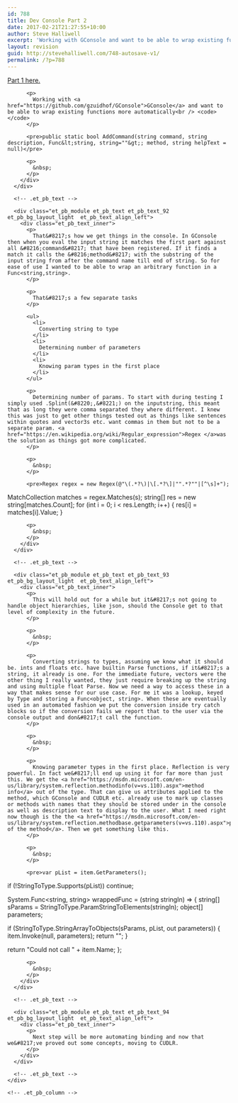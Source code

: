```yaml
---
id: 788
title: Dev Console Part 2
date: 2017-02-21T21:27:55+10:00
author: Steve Halliwell
excerpt: 'Working with GConsole and want to be able to wrap existing functions more automatically. '
layout: revision
guid: http://stevehalliwell.com/748-autosave-v1/
permalink: /?p=788
---
```

<div class="et_pb_section et_pb_section_104 et_section_regular">
  <div class="et_pb_row et_pb_row_130">
    <div class="et_pb_column et_pb_column_4_4 et_pb_column_194    et_pb_css_mix_blend_mode_passthrough et-last-child">
      <div class="et_pb_module et_pb_text et_pb_text_91 et_pb_bg_layout_light  et_pb_text_align_left">
        <div class="et_pb_text_inner">
          <p>
            <a href="http://stevehalliwell.com/dev-console-1/">Part 1 here.</a>
          </p>
          
          <p>
            Working with <a href="https://github.com/gzuidhof/GConsole">GConsole</a> and want to be able to wrap existing functions more automatically<br /> <code></code>
          </p>
          
          <pre>public static bool AddCommand(string command, string description, Func&lt;string, string=""&gt;; method, string helpText = null)</pre>
          
          <p>
            &nbsp;
          </p>
        </div>
      </div>
      
      <!-- .et_pb_text -->
      
      <div class="et_pb_module et_pb_text et_pb_text_92 et_pb_bg_layout_light  et_pb_text_align_left">
        <div class="et_pb_text_inner">
          <p>
            That&#8217;s how we get things in the console. In GConsole then when you eval the input string it matches the first part against all &#8216;command&#8217; that have been registered. If it finds a match it calls the &#8216;method&#8217; with the substring of the input string from after the command name till end of string. So for ease of use I wanted to be able to wrap an arbitrary function in a Func<string,string>.
          </p>
          
          <p>
            That&#8217;s a few separate tasks
          </p>
          
          <ul>
            <li>
              Converting string to type
            </li>
            <li>
              Determining number of parameters
            </li>
            <li>
              Knowing param types in the first place
            </li>
          </ul>
          
          <p>
            Determining number of params. To start with during testing I simply used .Splint(&#8220;,&#8221;) on the inputstring, this meant that as long they were comma separated they where different. I knew this was just to get other things tested out as things like sentences within quotes and vector3s etc. want commas in them but not to be a separate param. <a href="https://en.wikipedia.org/wiki/Regular_expression">Regex </a>was the solution as things got more complicated.
          </p>
          
          <p>
            &nbsp;
          </p>
          
          <pre>Regex regex = new Regex(@"\(.*?\)|\[.*?\]|"".*?""|[^\s]+");
MatchCollection matches = regex.Matches(s);
string[] res = new string[matches.Count];
for (int i = 0; i &lt; res.Length; i++)
{
 res[i] = matches[i].Value;
}
</pre>
          
          <p>
            &nbsp;
          </p>
        </div>
      </div>
      
      <!-- .et_pb_text -->
      
      <div class="et_pb_module et_pb_text et_pb_text_93 et_pb_bg_layout_light  et_pb_text_align_left">
        <div class="et_pb_text_inner">
          <p>
            This will hold out for a while but it&#8217;s not going to handle object hierarchies, like json, should the Console get to that level of complexity in the future.
          </p>
          
          <p>
            &nbsp;
          </p>
          
          <p>
            Converting strings to types, assuming we know what it should be. ints and floats etc. have builtin Parse functions, if it&#8217;s a string, it already is one. For the immediate future, vectors were the other thing I really wanted, they just require breaking up the string and using multiple float Parse. Now we need a way to access these in a way that makes sense for our use case. For me it was a lookup, keyed by Type and storing a Func<object, string>. When these are eventually used in an automated fashion we put the conversion inside try catch blocks so if the conversion fails we report that to the user via the console output and don&#8217;t call the function.
          </p>
          
          <p>
            &nbsp;
          </p>
          
          <p>
            Knowing parameter types in the first place. Reflection is very powerful. In fact we&#8217;ll end up using it for far more than just this. We get the <a href="https://msdn.microsoft.com/en-us/library/system.reflection.methodinfo(v=vs.110).aspx">method info</a> out of the type. That can give us attributes applied to the method, which GConsole and CUDLR etc. already use to mark up classes or methods with names that they should be stored under in the console as well as description text to display to the user. What I need right now though is the the <a href="https://msdn.microsoft.com/en-us/library/system.reflection.methodbase.getparameters(v=vs.110).aspx">parameters of the method</a>. Then we get something like this.
          </p>
          
          <p>
            &nbsp;
          </p>
          
          <pre>var pList = item.GetParameters();

if (!StringToType.Supports(pList))
 continue;

System.Func&lt;string, string&gt; wrappedFunc = (string stringIn) =&gt;
{
 string[] sParams = StringToType.ParamStringToElements(stringIn);
 object[] parameters;

 if (StringToType.StringArrayToObjects(sParams, pList, out parameters))
 {
 item.Invoke(null, parameters);
 return "";
 }

 return "Could not call " + item.Name;
};
</pre>
          
          <p>
            &nbsp;
          </p>
        </div>
      </div>
      
      <!-- .et_pb_text -->
      
      <div class="et_pb_module et_pb_text et_pb_text_94 et_pb_bg_layout_light  et_pb_text_align_left">
        <div class="et_pb_text_inner">
          <p>
            Next step will be more automating binding and now that we&#8217;ve proved out some concepts, moving to CUDLR.
          </p>
        </div>
      </div>
      
      <!-- .et_pb_text -->
    </div>
    
    <!-- .et_pb_column -->
  </div>
  
  <!-- .et_pb_row -->
</div>

<!-- .et_pb_section -->